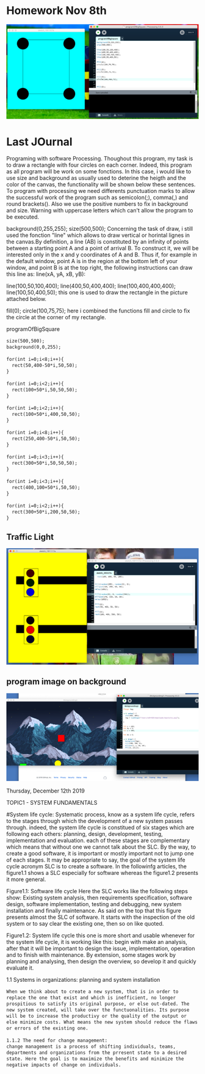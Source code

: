 # Homework Nov 8th

![programofbigsquare](programOfBigSquare.png)

# Last JOurnal

Programing with software Processing. Thoughout this program, my task is to draw a rectangle with four circles on each corner. Indeed, this program as all program will be work on some fonctions. In this case, i would like to use size and background as usually used to deterine the heigth and the color of the canvas, the functionality will be shown below these sentences. To program with processing we need differents punctuation marks to allow the successful work of the program such as semicolon(;), comma(,) and round brackets(). Also we use the positive numbers to fix in background and size. Warning with uppercase letters which can't allow the program to be executed.

background(0,255,255);
size(500,500);
Concerning the task of draw, i still used the fonction "line" which allows to draw vertical or horintal lignes in the canvas.By definition, a line (AB) is constituted by an infinity of points between a starting point A and a point of arrival B. To construct it, we will be interested only in the x and y coordinates of A and B. Thus if, for example in the default window, point A is in the region at the bottom left of your window, and point B is at the top right, the following instructions can draw this line as: line(xA, yA, xB, yB):

line(100,50,100,400);
line(400,50,400,400);
line(100,400,400,400);
line(100,50,400,50);
this one is used to draw the rectangle in the picture attached below.

fill(0);
circle(100,75,75);
here i combined the functions fill and circle to fix the circle at the corner of my rectangle.

programOfBigSquare

```
size(500,500);
background(0,0,255);

for(int i=0;i<8;i++){
  rect(50,400-50*i,50,50);
}

for(int i=0;i<2;i++){
  rect(100+50*i,50,50,50);
}

for(int i=0;i<2;i++){
  rect(100+50*i,400,50,50);
}

for(int i=0;i<8;i++){
  rect(250,400-50*i,50,50);
}

for(int i=0;i<3;i++){
  rect(300+50*i,50,50,50);
}

for(int i=0;i<3;i++){
  rect(400,100+50*i,50,50);
}

for(int i=0;i<2;i++){
  rect(300+50*i,200,50,50);
}
```
## Traffic Light
![traffic-light](traffic-light.png)


## program image on background
![code](code.png)



Thursday, December 12th 2019

TOPIC1 - SYSTEM FUNDAMENTALS

#System life cycle:
  Systematic process, know as a system life cycle, refers to the stages through which the development of a new system passes through. indeed, the system life cycle is constitued of six stages which are following each others: planning, design, development, testing, implementation and evaluation. each of these stages are complementary which means that without one we cannot talk about the SLC. By the way, to create a good software, it is important or mostly important not to jump one of each stages. It may be appropriate to say, the goal of the system life cycle acronym SLC is to create a software. In the followinfg articles, the figure1.1 shows a SLC especially for software whereas the figure1.2 presents it more general.
  
  Figure1.1: Software life cycle
    Here the SLC works like the following steps show: Existing system analysis, then requirements specification, software design, software implementation, testing and debugging, new system installation and finally maintenance. As said on the top that this figure presents almost the SLC of software. It starts with the inspection of the old system or to say clear the existing one, then so on like quoted.
    
Figure1.2: System life cycle
  this one is more short and usable whenever for the system life cycle, it is working like this: begin with make an analysis, after that it will be important to design the issue, implementation, operation and to finish with maintenance. By extension, some stages work by planning and analysing, then design the overview, so develop it and quickly evaluate it.
  
  1.1 Systems in organizations:
    planning and system installation
    
    When we think about to create a new system, that is in order to replace the one that exist and which is inefficient, no longer prospitious to satisfy its original purpose, or else out-dated. The new system created, will take over the functuonalities. Its purpose will be to increase the productivy or the quality of the output or else minimize costs. What means the new system should reduce the flaws or errors of the existing one.  
    
    1.1.2 The need for change management:
    change management is a process of shifting individuals, teams, departments and organizations from the prresent state to a desired state. Here the goal is to maximize the benefits and minimize the negative impacts of change on individuals.

